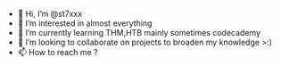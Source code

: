 - 👋 Hi, I’m @st7xxx
- 👀 I’m interested in almost everything
- 🌱 I’m currently learning THM,HTB mainly sometimes codecademy
- 💞️ I’m looking to collaborate on projects to broaden my knowledge >:)
- 📫 How to reach me ?

<!---
st7xxx/st7xxx is a ✨ special ✨ repository because its `README.md` (this file) appears on your GitHub profile.
You can click the Preview link to take a look at your changes.
--->
